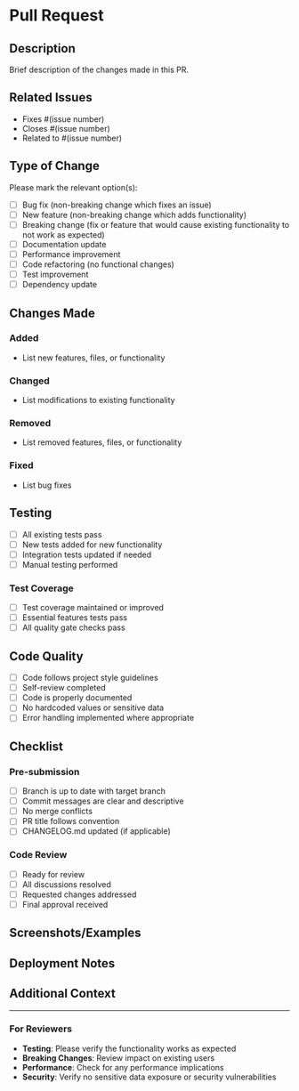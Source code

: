 # Pull Request

## Description
Brief description of the changes made in this PR.

## Related Issues
- Fixes #(issue number)
- Closes #(issue number)
- Related to #(issue number)

## Type of Change
Please mark the relevant option(s):

- [ ] Bug fix (non-breaking change which fixes an issue)
- [ ] New feature (non-breaking change which adds functionality)
- [ ] Breaking change (fix or feature that would cause existing functionality to not work as expected)
- [ ] Documentation update
- [ ] Performance improvement
- [ ] Code refactoring (no functional changes)
- [ ] Test improvement
- [ ] Dependency update

## Changes Made
### Added
- List new features, files, or functionality

### Changed
- List modifications to existing functionality

### Removed
- List removed features, files, or functionality

### Fixed
- List bug fixes

## Testing
- [ ] All existing tests pass
- [ ] New tests added for new functionality
- [ ] Integration tests updated if needed
- [ ] Manual testing performed

### Test Coverage
- [ ] Test coverage maintained or improved
- [ ] Essential features tests pass
- [ ] All quality gate checks pass

## Code Quality
- [ ] Code follows project style guidelines
- [ ] Self-review completed
- [ ] Code is properly documented
- [ ] No hardcoded values or sensitive data
- [ ] Error handling implemented where appropriate

## Checklist
### Pre-submission
- [ ] Branch is up to date with target branch
- [ ] Commit messages are clear and descriptive
- [ ] No merge conflicts
- [ ] PR title follows convention
- [ ] CHANGELOG.md updated (if applicable)

### Code Review
- [ ] Ready for review
- [ ] All discussions resolved
- [ ] Requested changes addressed
- [ ] Final approval received

## Screenshots/Examples
<!-- If applicable, add screenshots or code examples to help explain your changes -->

## Deployment Notes
<!-- Any special deployment requirements, migration steps, or breaking changes -->

## Additional Context
<!-- Add any other context about the pull request here -->

---

### For Reviewers
- **Testing**: Please verify the functionality works as expected
- **Breaking Changes**: Review impact on existing users
- **Performance**: Check for any performance implications
- **Security**: Verify no sensitive data exposure or security vulnerabilities
